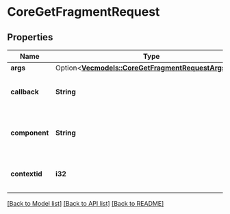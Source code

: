 # CoreGetFragmentRequest

## Properties

Name | Type | Description | Notes
------------ | ------------- | ------------- | -------------
**args** | Option<[**Vec<models::CoreGetFragmentRequestArgsInner>**](core_get_fragment_request_args_inner.md)> |  | [optional]
**callback** | **String** | Name of the callback to execute | [default to null]
**component** | **String** | Component for the callback e.g. mod_assign | [default to null]
**contextid** | **i32** | Context ID that the fragment is from | [default to null]

[[Back to Model list]](../README.md#documentation-for-models) [[Back to API list]](../README.md#documentation-for-api-endpoints) [[Back to README]](../README.md)


